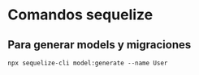 # Comandos sequelize

## Para generar models y migraciones

```
npx sequelize-cli model:generate --name User
```
